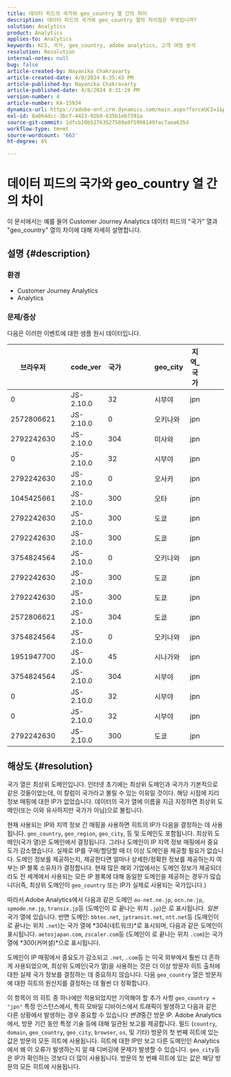 ```yaml
---
title: 데이터 피드의 국가와 geo_country 열 간의 차이
description: 데이터 피드의 국가와 geo_country 열의 차이점은 무엇입니까?
solution: Analytics
product: Analytics
applies-to: Analytics
keywords: KCS, 국가, geo_country, adobe analytics, 고객 여정 분석
resolution: Resolution
internal-notes: null
bug: false
article-created-by: Nayanika Chakravarty
article-created-date: 4/8/2024 6:35:43 PM
article-published-by: Nayanika Chakravarty
article-published-date: 4/8/2024 8:31:19 PM
version-number: 4
article-number: KA-15934
dynamics-url: https://adobe-ent.crm.dynamics.com/main.aspx?forceUCI=1&pagetype=entityrecord&etn=knowledgearticle&id=7f066cc8-d6f5-ee11-a1fe-6045bd006295
exl-id: 8a064dcc-3bcf-4423-92b9-635b1eb7391a
source-git-commit: 1dfcb10b52763527589a9f5998149fac7aea635d
workflow-type: tm+mt
source-wordcount: '663'
ht-degree: 6%

---
```


# 데이터 피드의 국가와 geo_country 열 간의 차이


이 문서에서는 예를 들어 Customer Journey Analytics 데이터 피드의 &quot;국가&quot; 열과 &quot;geo_country&quot; 열의 차이에 대해 자세히 설명합니다.

## 설명 {#description}


### <b>환경</b>

- Customer Journey Analytics
- Analytics




### <b>문제/증상</b>

다음은 이러한 이벤트에 대한 샘플 원시 데이터입니다.


| 브라우저 |   | code_ver | 국가 |   |   |   | geo_city | 지역_국가 |   |   |   |   |
| --- | --- | --- | --- | --- | --- | --- | --- | --- | --- | --- | --- | --- |
| 0 |   | JS-2.10.0 | 32 |   |   |   | 시부야 | jpn |   |   |   |   |
| 2572806621 |   | JS-2.10.0 | 0 |   |   |   | 오키나와 | jpn |   |   |   |   |
| 2792242630 |   | JS-2.10.0 | 304 |   |   |   | 미사와 | jpn |   |   |   |   |
| 0 |   | JS-2.10.0 | 32 |   |   |   | 시부야 | jpn |   |   |   |   |
| 2792242630 |   | JS-2.10.0 | 0 |   |   |   | 오사카 | jpn |   |   |   |   |
| 1045425661 |   | JS-2.10.0 | 300 |   |   |   | 오타 | jpn |   |   |   |   |
| 2792242630 |   | JS-2.10.0 | 300 |   |   |   | 도쿄 | jpn |   |   |   |   |
| 2792242630 |   | JS-2.10.0 | 300 |   |   |   | 도쿄 | jpn |   |   |   |   |
| 3754824564 |   | JS-2.10.0 | 0 |   |   |   | 오키나와 | jpn |   |   |   |   |
| 2792242630 |   | JS-2.10.0 | 300 |   |   |   | 도쿄 | jpn |   |   |   |   |
| 2792242630 |   | JS-2.10.0 | 300 |   |   |   | 도쿄 | jpn |   |   |   |   |
| 2572806621 |   | JS-2.10.0 | 304 |   |   |   | 도쿄 | jpn |   |   |   |   |
| 3754824564 |   | JS-2.10.0 | 0 |   |   |   | 오키나와 | jpn |   |   |   |   |
| 1951947700 |   | JS-2.10.0 | 45 |   |   |   | 시나가와 | jpn |   |   |   |   |
| 3754824564 |   | JS-2.10.0 | 304 |   |   |   | 시부야 | jpn |   |   |   |   |
| 0 |   | JS-2.10.0 | 32 |   |   |   | 시부야 | jpn |   |   |   |   |
| 0 |   | JS-2.10.0 | 32 |   |   |   | 시부야 | jpn |   |   |   |   |
| 2792242630 |   | JS-2.10.0 | 300 |   |   |   | 도쿄 | jpn |   |   |   |   |





## 해상도 {#resolution}


국가 열은 최상위 도메인입니다. 인터넷 초기에는 최상위 도메인과 국가가 기본적으로 같은 것들이었는데, 이 칼럼이 국가라고 불릴 수 있는 이유일 것이다. 해당 시점에 지리 정보 매핑에 대한 IP가 없었습니다. 데이터의 국가 열에 이름을 지금 지정하면 최상위 도메인(또는 이와 유사하지만 국가가 아님)으로 불립니다.

현재 사용되는 IP와 지역 정보 간 매핑을 사용하면 히트의 IP가 다음을 결정하는 데 사용됩니다. `geo_country`, `geo_region`, `geo_city`, 등 및 도메인도 포함됩니다. 최상위 도메인(국가 열)은 도메인에서 결정됩니다. 그러나 도메인이 IP 지역 정보 매핑에서 중요도가 감소했습니다.
실제로 IP를 구매/할당할 때 더 이상 도메인을 제공할 필요가 없습니다. 도메인 정보를 제공하는지, 제공한다면 얼마나 상세한/정확한 정보를 제공하는지 여부는 IP 블록 소유자가 결정합니다. 현재 많은 해외 기업에서는 도메인 정보가 제공되더라도 전 세계에서 사용되는 모든 IP 블록에 대해 동일한 도메인을 제공하는 경우가 많습니다(즉, 최상위 도메인이 `geo_country` 또는 IP가 실제로 사용되는 국가입니다.)

따라서 Adobe Analytics에서 다음과 같은 도메인 `au-net.ne.jp`, `ocn.ne.jp`, `spmode.ne.jp`, `transix.jp`등 (도메인이 로 끝나는 위치 `.jp`)은 로 표시됩니다. *일본* 국가 열에 있습니다. 반면 도메인: `bbtec.net`, `jptransit.net`, `ntt.net`등 (도메인이 로 끝나는 위치 `.net`)는 국가 열에 *304(네트워크)*로 표시되며, 다음과 같은 도메인이 표시됩니다. `aetosjapan.com`, `zscaler.com`등 (도메인이 로 끝나는 위치 `.com`)는 국가 열에 *300(커머셜)*으로 표시됩니다.

도메인이 IP 매핑에서 중요도가 감소되고 `.net`, `.com`등 는 미국 외부에서 훨씬 더 흔하게 사용되었으며, 최상위 도메인(국가 열)을 사용하는 것은 더 이상 방문자 히트 출처에 대한 실제 국가 정보를 결정하는 데 중요하지 않습니다. 다음 `geo_country` 열은 방문자에 대한 히트의 원산지를 결정하는 데 훨씬 더 정확합니다.

이 항목이 의 히트 중 하나에만 적용되었지만 기억해야 할 추가 사항 `geo_country = "jpn"` 특정 인스턴스에서, 특히 모바일 디바이스에서 트래픽이 발생하고 다음과 같은 다른 상황에서 발생하는 경우 중요할 수 있습니다 *변경*&#x200B;중간 방문 IP. Adobe Analytics에서, 방문 기간 동안 특정 기술 등에 대해 일관된 보고를 제공합니다. 필드 (`country`, `domain`, `geo_country`, `geo_city`, `browser`, `os`, 및 기타) 방문의 첫 번째 히트에 있는 값은 방문의 모든 히트에 사용됩니다. 히트에 대한 IP만 보고 다른 도메인인 Analytics에서 왜 이 오류가 발생하는지 알 때 디버깅에 문제가 발생할 수 있습니다. `geo_city`등은 IP가 확인하는 것보다 더 많이 사용됩니다. 방문의 첫 번째 히트에 있는 값은 해당 방문의 모든 히트에 사용됩니다.
